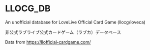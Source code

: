 # LLOCG_DB

An unofficial database for LoveLive Official Card Game (llocg/loveca)

非公式ラブライブ公式カードゲーム（ラブカ）データベース

Data from https://llofficial-cardgame.com/